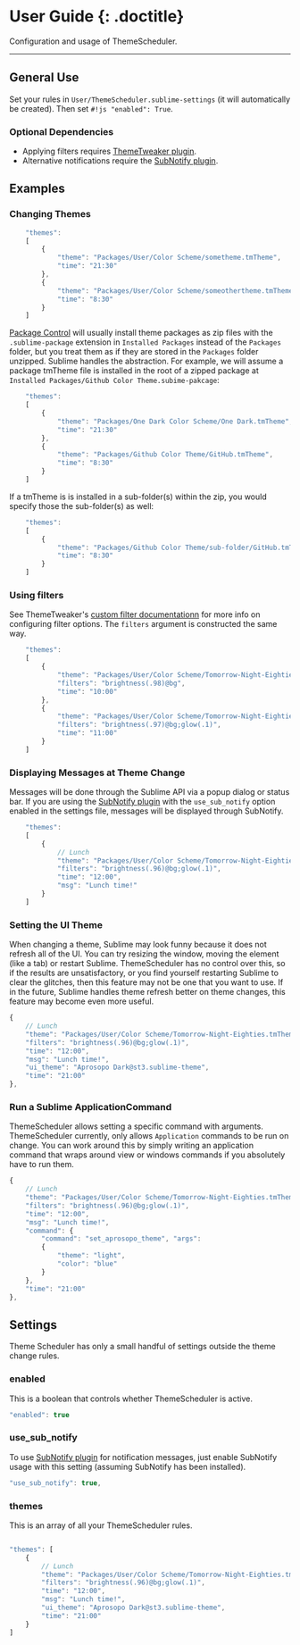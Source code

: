 # User Guide {: .doctitle}
Configuration and usage of ThemeScheduler.

---

## General Use
Set your rules in `User/ThemeScheduler.sublime-settings` (it will automatically be created).  Then set `#!js "enabled": True`.

### Optional Dependencies
- Applying filters requires [ThemeTweaker plugin](https://github.com/facelessuser/ThemeTweaker).
- Alternative notifications require the [SubNotify plugin](https://github.com/facelessuser/SubNotify).

## Examples
### Changing Themes

```js
    "themes":
    [
        {
            "theme": "Packages/User/Color Scheme/sometheme.tmTheme",
            "time": "21:30"
        },
        {
            "theme": "Packages/User/Color Scheme/someothertheme.tmTheme",
            "time": "8:30"
        }
    ]
```

[Package Control](https://packagecontrol.io/) will usually install theme packages as zip files with the `.sublime-package` extension in `Installed Packages` instead of the `Packages` folder, but you treat them as if they are stored in the `Packages` folder unzipped. Sublime handles the abstraction. For example, we will assume a package tmTheme file is installed in the root of a zipped package at `Installed Packages/Github Color Theme.subime-pakcage`:

```js
    "themes":
    [
        {
            "theme": "Packages/One Dark Color Scheme/One Dark.tmTheme",
            "time": "21:30"
        },
        {
            "theme": "Packages/Github Color Theme/GitHub.tmTheme",
            "time": "8:30"
        }
    ]
```

If a tmTheme is is installed in a sub-folder(s) within the zip, you would specify those the sub-folder(s) as well:

```js
    "themes":
    [
        {
            "theme": "Packages/Github Color Theme/sub-folder/GitHub.tmTheme",
            "time": "8:30"
        }
    ]
```

### Using filters
See ThemeTweaker's [custom filter documentationn](http://facelessuser.github.io/ThemeTweaker/usage/#custom-filter) for more info on configuring filter options.  The `filters` argument is constructed the same way.

```js
    "themes":
    [
        {
            "theme": "Packages/User/Color Scheme/Tomorrow-Night-Eighties.tmTheme",
            "filters": "brightness(.98)@bg",
            "time": "10:00"
        },
        {
            "theme": "Packages/User/Color Scheme/Tomorrow-Night-Eighties.tmTheme",
            "filters": "brightness(.97)@bg;glow(.1)",
            "time": "11:00"
        }
    ]
```

### Displaying Messages at Theme Change
Messages will be done through the Sublime API via a popup dialog or status bar.  If you are using the [SubNotify plugin](https://github.com/facelessuser/SubNotify) with the `use_sub_notify` option enabled in the settings file, messages will be displayed through SubNotify.

```js
    "themes":
    [
        {
            // Lunch
            "theme": "Packages/User/Color Scheme/Tomorrow-Night-Eighties.tmTheme",
            "filters": "brightness(.96)@bg;glow(.1)",
            "time": "12:00",
            "msg": "Lunch time!"
        }
    ]
```

### Setting the UI Theme
When changing a theme, Sublime may look funny because it does not refresh all of the UI.  You can try resizing the window, moving the element (like a tab) or restart Sublime.  ThemeScheduler has no control over this, so if the results are unsatisfactory, or you find yourself restarting Sublime to clear the glitches, then this feature may not be one that you want to use.  If in the future, Sublime handles theme refresh better on theme changes, this feature may become even more useful.

```js
{
    // Lunch
    "theme": "Packages/User/Color Scheme/Tomorrow-Night-Eighties.tmTheme",
    "filters": "brightness(.96)@bg;glow(.1)",
    "time": "12:00",
    "msg": "Lunch time!",
    "ui_theme": "Aprosopo Dark@st3.sublime-theme",
    "time": "21:00"
},
```

### Run a Sublime ApplicationCommand
ThemeScheduler allows setting a specific command with arguments.  ThemeScheduler currently, only allows `Application` commands to be run on change.  You can work around this by simply writing an application command that wraps around view or windows commands if you absolutely have to run them.

```js
{
    // Lunch
    "theme": "Packages/User/Color Scheme/Tomorrow-Night-Eighties.tmTheme",
    "filters": "brightness(.96)@bg;glow(.1)",
    "time": "12:00",
    "msg": "Lunch time!",
    "command": {
        "command": "set_aprosopo_theme", "args":
        {
            "theme": "light",
            "color": "blue"
        }
    },
    "time": "21:00"
},
```

## Settings
Theme Scheduler has only a small handful of settings outside the theme change rules.

### enabled
This is a boolean that controls whether ThemeScheduler is active.

```js
"enabled": true
```

### use_sub_notify
To use [SubNotify plugin](https://github.com/facelessuser/SubNotify) for notification messages, just enable SubNotify usage with this setting (assuming SubNotify has been installed).

```js
"use_sub_notify": true,
```

### themes
This is an array of all your ThemeScheduler rules.

```js

"themes": [
    {
        // Lunch
        "theme": "Packages/User/Color Scheme/Tomorrow-Night-Eighties.tmTheme",
        "filters": "brightness(.96)@bg;glow(.1)",
        "time": "12:00",
        "msg": "Lunch time!",
        "ui_theme": "Aprosopo Dark@st3.sublime-theme",
        "time": "21:00"
    }
]
```
